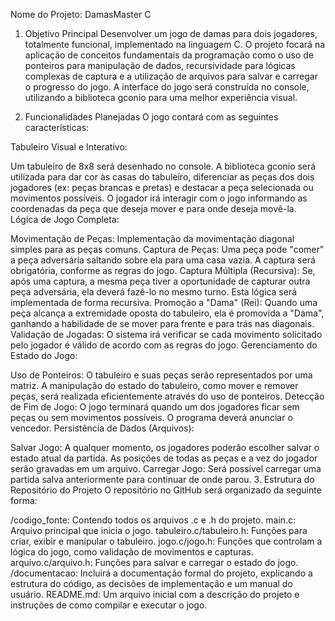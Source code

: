 
Nome do Projeto: DamasMaster C
1. Objetivo Principal
Desenvolver um jogo de damas para dois jogadores, totalmente funcional, implementado na linguagem C. O projeto focará na aplicação de conceitos fundamentais da programação como o uso de ponteiros para manipulação de dados, recursividade para lógicas complexas de captura e a utilização de arquivos para salvar e carregar o progresso do jogo. A interface do jogo será construída no console, utilizando a biblioteca gconio para uma melhor experiência visual.

2. Funcionalidades Planejadas
O jogo contará com as seguintes características:

Tabuleiro Visual e Interativo:

Um tabuleiro de 8x8 será desenhado no console.
A biblioteca gconio será utilizada para dar cor às casas do tabuleiro, diferenciar as peças dos dois jogadores (ex: peças brancas e pretas) e destacar a peça selecionada ou movimentos possíveis.
O jogador irá interagir com o jogo informando as coordenadas da peça que deseja mover e para onde deseja movê-la.
Lógica de Jogo Completa:

Movimentação de Peças: Implementação da movimentação diagonal simples para as peças comuns.
Captura de Peças: Uma peça pode "comer" a peça adversária saltando sobre ela para uma casa vazia. A captura será obrigatória, conforme as regras do jogo.
Captura Múltipla (Recursiva): Se, após uma captura, a mesma peça tiver a oportunidade de capturar outra peça adversária, ela deverá fazê-lo no mesmo turno. Esta lógica será implementada de forma recursiva.
Promoção a "Dama" (Rei): Quando uma peça alcança a extremidade oposta do tabuleiro, ela é promovida a "Dama", ganhando a habilidade de se mover para frente e para trás nas diagonais.
Validação de Jogadas: O sistema irá verificar se cada movimento solicitado pelo jogador é válido de acordo com as regras do jogo.
Gerenciamento do Estado do Jogo:

Uso de Ponteiros: O tabuleiro e suas peças serão representados por uma matriz. A manipulação do estado do tabuleiro, como mover e remover peças, será realizada eficientemente através do uso de ponteiros.
Detecção de Fim de Jogo: O jogo terminará quando um dos jogadores ficar sem peças ou sem movimentos possíveis. O programa deverá anunciar o vencedor.
Persistência de Dados (Arquivos):

Salvar Jogo: A qualquer momento, os jogadores poderão escolher salvar o estado atual da partida. As posições de todas as peças e a vez do jogador serão gravadas em um arquivo.
Carregar Jogo: Será possível carregar uma partida salva anteriormente para continuar de onde parou.
3. Estrutura do Repositório do Projeto
O repositório no GitHub será organizado da seguinte forma:

/codigo_fonte: Contendo todos os arquivos .c e .h do projeto.
main.c: Arquivo principal que inicia o jogo.
tabuleiro.c/tabuleiro.h: Funções para criar, exibir e manipular o tabuleiro.
jogo.c/jogo.h: Funções que controlam a lógica do jogo, como validação de movimentos e capturas.
arquivo.c/arquivo.h: Funções para salvar e carregar o estado do jogo.
/documentacao: Incluirá a documentação formal do projeto, explicando a estrutura do código, as decisões de implementação e um manual do usuário.
README.md: Um arquivo inicial com a descrição do projeto e instruções de como compilar e executar o jogo.
